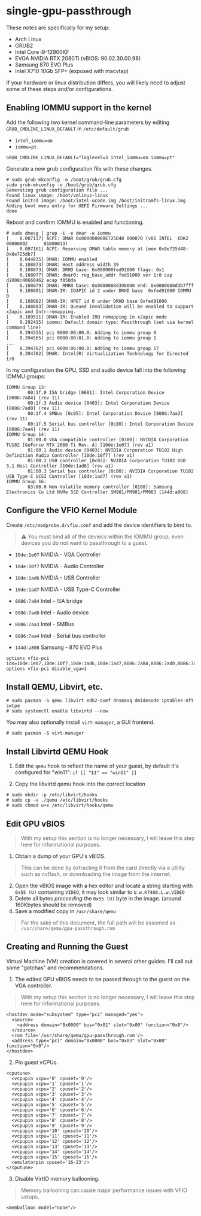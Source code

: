 # single-gpu-passthrough

These notes are specifically for my setup:
  * Arch Linux
  * GRUB2
  * Intel Core i9-12900KF
  * EVGA NVIDIA RTX 2080Ti (vBIOS: 90.02.30.00.98)
  * Samsung 870 EVO Plus
  * Intel X710 10Gb SFP+ (exposed with macvtap)

  If your hardware or linux distribution differs, you will likely need to
  adjust some of these steps and/or configurations.

## Enabling IOMMU support in the kernel
Add the following two kernel command-line parameters by editing
`GRUB_CMDLINE_LINUX_DEFAULT` in `/etc/default/grub`
* `intel_iommu=on`
* `iommu=pt`

```shell
GRUB_CMDLINE_LINUX_DEFAULT="loglevel=3 intel_iommu=on iommu=pt"
```

Generate a new grub configuration file with these changes.
```
# sudo grub-mkconfig -o /boot/grub/grub.cfg
sudo grub-mkconfig -o /boot/grub/grub.cfg
Generating grub configuration file ...
Found linux image: /boot/vmlinuz-linux
Found initrd image: /boot/intel-ucode.img /boot/initramfs-linux.img
Adding boot menu entry for UEFI Firmware Settings ...
done
```

Reboot and confirm IOMMU is enabled and functioning.
```
# sudo dmesg | grep -i -e dmar -e iommu
[    0.007137] ACPI: DMAR 0x000000008E725D48 000070 (v01 INTEL  EDK2     00000002      01000013)
[    0.007161] ACPI: Reserving DMAR table memory at [mem 0x8e725d48-0x8e725db7]
[    0.044835] DMAR: IOMMU enabled
[    0.108073] DMAR: Host address width 39
[    0.108073] DMAR: DRHD base: 0x000000fed91000 flags: 0x1
[    0.108077] DMAR: dmar0: reg_base_addr fed91000 ver 1:0 cap d2008c40660462 ecap f050da
[    0.108079] DMAR: RMRR base: 0x0000008d398000 end: 0x0000008d3b7fff
[    0.108081] DMAR-IR: IOAPIC id 2 under DRHD base  0xfed91000 IOMMU 0
[    0.108082] DMAR-IR: HPET id 0 under DRHD base 0xfed91000
[    0.108083] DMAR-IR: Queued invalidation will be enabled to support x2apic and Intr-remapping.
[    0.109511] DMAR-IR: Enabled IRQ remapping in x2apic mode
[    0.292415] iommu: Default domain type: Passthrough (set via kernel command line)
[    0.394555] pci 0000:00:00.0: Adding to iommu group 0
[    0.394565] pci 0000:00:01.0: Adding to iommu group 1
...
[    0.394762] pci 0000:06:00.0: Adding to iommu group 17
[    0.394782] DMAR: Intel(R) Virtualization Technology for Directed I/O
```

In my configuration the GPU, SSD and audio device fall into the following
IOMMU groups:
```
IOMMU Group 13:
        00:1f.0 ISA bridge [0601]: Intel Corporation Device [8086:7a84] (rev 11)
        00:1f.3 Audio device [0403]: Intel Corporation Device [8086:7ad0] (rev 11)
        00:1f.4 SMBus [0c05]: Intel Corporation Device [8086:7aa3] (rev 11)
        00:1f.5 Serial bus controller [0c80]: Intel Corporation Device [8086:7aa4] (rev 11)
IOMMU Group 14:
        01:00.0 VGA compatible controller [0300]: NVIDIA Corporation TU102 [GeForce RTX 2080 Ti Rev. A] [10de:1e07] (rev a1)
        01:00.1 Audio device [0403]: NVIDIA Corporation TU102 High Definition Audio Controller [10de:10f7] (rev a1)
        01:00.2 USB controller [0c03]: NVIDIA Corporation TU102 USB 3.1 Host Controller [10de:1ad6] (rev a1)
        01:00.3 Serial bus controller [0c80]: NVIDIA Corporation TU102 USB Type-C UCSI Controller [10de:1ad7] (rev a1)
IOMMU Group 16:
        03:00.0 Non-Volatile memory controller [0108]: Samsung Electronics Co Ltd NVMe SSD Controller SM981/PM981/PM983 [144d:a808]
```

## Configure the VFIO Kernel Module
Create `/etc/modprobe.d/vfio.conf` and add the device identifiers to bind to.

> :warning: You must bind all of the deviecs within the IOMMU group,
even devices you do not want to passthrough to a guest.

* `10de:1e07` NVIDIA - VGA Controller
* `10de:10f7` NVIDIA - Audio Controller
* `10de:1ad6` NVIDIA - USB Controller
* `10de:1ad7` NVIDIA - USB Type-C Controller

* `8086:7a84` Intel - ISA bridge
* `8086:7ad0` Intel - Audio device
* `8086:7aa3` Intel - SMBus
* `8086:7aa4` Intel - Serial bus controller

* `144d:a808` Samsung - 870 EVO Plus

```
options vfio-pci ids=10de:1e07,10de:10f7,10de:1ad6,10de:1ad7,8086:7a84,8086:7ad0,8086:7aa3,8086:7aa4,144d:a808
options vfio-pci disable_vga=1
```

## Install QEMU, Libvirt, etc.
```
# sudo pacman -S qemu libvirt edk2-ovmf dnsmasq dmidecode iptables-nft swtpm
# sudo systemctl enable libvirtd --now
```

You may also optionally install `virt-manager`, a GUI frontend.
```
# sudo pacman -S virt-manager
```

## Install Libvirtd QEMU Hook
1. Edit the `qemu` hook to reflect the name of your guest, by default it's
configured for "win11": `if [[ "$1" == "win11" ]]`

2. Copy the libvirtd qemu hook into the correct location
```
# sudo mkdir -p /etc/libvirt/hooks
# sudo cp -v ./qemu /etc/libvirt/hooks
# sudo chmod u+x /etc/libvirt/hooks/qemu
```

## Edit GPU vBIOS
> With my setup this section is no longer necessary, I will leave this step here
for informational purposes.

1. Obtain a dump of your GPU's vBIOS.
> This can be done by extracting it from the card directly via a utility such
as nvflash, or downloading the image from the internet.
2. Open the vBIOS image with a hex editor and locate a string starting with
`0x55 (U)` containing `VIDEO`, it may look similar to `U.w.K7400.L.w.VIDEO`
3. Delete all bytes _preceeding_ the `0x55 (U)` byte in the image.
(around 160Kbytes should be removed)
4. Save a modified copy in `/usr/share/qemu`
> For the sake of this document, the full path will be assumed as
`/usr/share/qemu/gpu-passthrough.rom`

## Creating and Running the Guest
Virtual Machine (VM) creation is covered in several other guides. I'll call
out some "gotchas" and recommendations.

1. The edited GPU vBIOS needs to be passed through to the guest on the VGA
controller.
> With my setup this section is no longer necessary, I will leave this step here
for informational purposes.
```
<hostdev mode="subsystem" type="pci" managed="yes">
  <source>
    <address domain="0x0000" bus="0x01" slot="0x00" function="0x0"/>
  </source>
  <rom file='/usr/share/qemu/gpu-passthrough.rom'/>
  <address type="pci" domain="0x0000" bus="0x03" slot="0x00" function="0x0"/>
</hostdev>
```

2. Pin guest vCPUs.
```
<cputune>
  <vcpupin vcpu='0' cpuset='0'/>
  <vcpupin vcpu='1' cpuset='1'/>
  <vcpupin vcpu='2' cpuset='2'/>
  <vcpupin vcpu='3' cpuset='3'/>
  <vcpupin vcpu='4' cpuset='4'/>
  <vcpupin vcpu='5' cpuset='5'/>
  <vcpupin vcpu='6' cpuset='6'/>
  <vcpupin vcpu='7' cpuset='7'/>
  <vcpupin vcpu='8' cpuset='8'/>
  <vcpupin vcpu='9' cpuset='9'/>
  <vcpupin vcpu='10' cpuset='10'/>
  <vcpupin vcpu='11' cpuset='11'/>
  <vcpupin vcpu='12' cpuset='12'/>
  <vcpupin vcpu='13' cpuset='13'/>
  <vcpupin vcpu='14' cpuset='14'/>
  <vcpupin vcpu='15' cpuset='15'/>
  <emulatorpin cpuset='16-23'/>
</cputune>
```

3. Disable VirtIO memory ballooning.
> Memory ballooning can cause major performance issues with VFIO setups.
```
<memballoon model="none"/>
```
